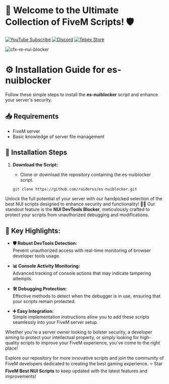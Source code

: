 # 🚀 Welcome to the Ultimate Collection of FiveM Scripts! 🛡️
[![YouTube Subscribe](https://img.shields.io/badge/YouTube-Subscribe-red?style=for-the-badge&logo=youtube)](https://youtu.be/mIjJKZDfefo)
[![Discord](https://img.shields.io/badge/Discord-Join-blue?style=for-the-badge&logo=discord)](https://discord.gg/EkwWvFS)
[![Tebex Store](https://img.shields.io/badge/Tebex-Store-green?style=for-the-badge&logo=shopify)](https://eyestore.tebex.io/)

![cfx-re-nui-blocker](https://github.com/user-attachments/assets/2ae30ab3-0769-4e8d-9de9-2aa7bdc9b303)

# ⚙️ Installation Guide for es-nuiblocker

Follow these simple steps to install the **es-nuiblocker** script and enhance your server's security. 

## 📥 Requirements

- FiveM server
- Basic knowledge of server file management

## 🚀 Installation Steps

1. **Download the Script:**
   - Clone or download the repository containing the es-nuiblocker script.

   ```bash
   git clone https://github.com/raiderss/es-nuiblocker.git

Unlock the full potential of your server with our handpicked selection of the best NUI scripts designed to enhance security and functionality! 🔐✨ Our standout feature is the **NUI DevTools Blocker**, meticulously crafted to protect your scripts from unauthorized debugging and modifications. 

## 🌟 Key Highlights:

- **🛡️ Robust DevTools Detection:**  
  Prevent unauthorized access with real-time monitoring of browser developer tools usage.

- **📊 Console Activity Monitoring:**  
  Advanced tracking of console actions that may indicate tampering attempts.

- **🛠️ Debugging Protection:**  
  Effective methods to detect when the debugger is in use, ensuring that your scripts remain protected.

- **➕ Easy Integration:**  
  Simple implementation instructions allow you to add these scripts seamlessly into your FiveM server setup.

Whether you're a server owner looking to bolster security, a developer aiming to protect your intellectual property, or simply looking for high-quality scripts to improve your FiveM experience, you've come to the right place! 

Explore our repository for more innovative scripts and join the community of FiveM developers dedicated to creating the best gaming experience. ⭐️ Star **FiveM Best NUI Scripts** to keep updated with the latest features and improvements!
